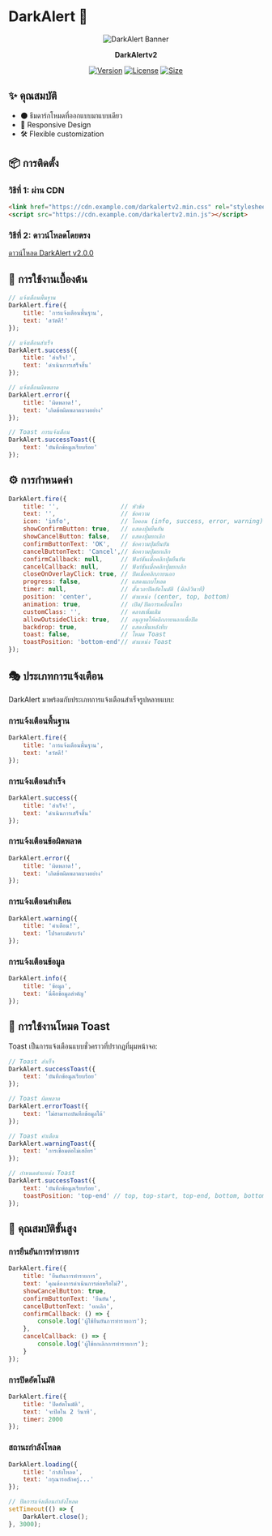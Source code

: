 # DarkAlert 🔔

<div align="center">
  
![DarkAlert Banner](https://via.placeholder.com/1200x300/1e1e1e/8B5CF6?text=DarkAlert)

**DarkAlertv2**

[![Version](https://img.shields.io/badge/version-2.0.0-8B5CF6.svg)](https://github.com/yourusername/darkalert)
[![License](https://img.shields.io/badge/license-MIT-6366F1.svg)](https://github.com/yourusername/darkalert/blob/main/LICENSE)
[![Size](https://img.shields.io/badge/size-13kb-4F46E5.svg)]()

</div>

## ✨ คุณสมบัติ

- 🌑 ธีมดาร์กโหมดที่ออกแบบมาแบบเดียว
- 📱 Responsive Design
- 🛠️ Flexible customization  

## 📦 การติดตั้ง

### วิธีที่ 1: ผ่าน CDN

```html
<link href="https://cdn.example.com/darkalertv2.min.css" rel="stylesheet">
<script src="https://cdn.example.com/darkalertv2.min.js"></script>
```

### วิธีที่ 2: ดาวน์โหลดโดยตรง

[ดาวน์โหลด DarkAlert v2.0.0](https://github.com/yourusername/darkalert/releases/latest)

## 🚀 การใช้งานเบื้องต้น

```javascript
// แจ้งเตือนพื้นฐาน
DarkAlert.fire({
    title: 'การแจ้งเตือนพื้นฐาน',
    text: 'สวัสดี!'
});

// แจ้งเตือนสำเร็จ
DarkAlert.success({
    title: 'สำเร็จ!',
    text: 'ดำเนินการเสร็จสิ้น'
});

// แจ้งเตือนผิดพลาด
DarkAlert.error({
    title: 'ผิดพลาด!',
    text: 'เกิดข้อผิดพลาดบางอย่าง'
});

// Toast การแจ้งเตือน
DarkAlert.successToast({
    text: 'บันทึกข้อมูลเรียบร้อย'
});
```

## ⚙️ การกำหนดค่า

```javascript
DarkAlert.fire({
    title: '',                 // หัวข้อ
    text: '',                  // ข้อความ
    icon: 'info',              // ไอคอน (info, success, error, warning)
    showConfirmButton: true,   // แสดงปุ่มยืนยัน
    showCancelButton: false,   // แสดงปุ่มยกเลิก
    confirmButtonText: 'OK',   // ข้อความปุ่มยืนยัน
    cancelButtonText: 'Cancel',// ข้อความปุ่มยกเลิก
    confirmCallback: null,     // ฟังก์ชันเมื่อคลิกปุ่มยืนยัน
    cancelCallback: null,      // ฟังก์ชันเมื่อคลิกปุ่มยกเลิก
    closeOnOverlayClick: true, // ปิดเมื่อคลิกภายนอก
    progress: false,           // แสดงแถบโหลด
    timer: null,               // ตั้งเวลาปิดอัตโนมัติ (มิลลิวินาที)
    position: 'center',        // ตำแหน่ง (center, top, bottom)
    animation: true,           // เปิด/ปิดการเคลื่อนไหว
    customClass: '',           // คลาสเพิ่มเติม
    allowOutsideClick: true,   // อนุญาตให้คลิกภายนอกเพื่อปิด
    backdrop: true,            // แสดงพื้นหลังทึบ
    toast: false,              // โหมด Toast
    toastPosition: 'bottom-end'// ตำแหน่ง Toast
});
```

## 🎭 ประเภทการแจ้งเตือน

DarkAlert มาพร้อมกับประเภทการแจ้งเตือนสำเร็จรูปหลายแบบ:

### การแจ้งเตือนพื้นฐาน

```javascript
DarkAlert.fire({
    title: 'การแจ้งเตือนพื้นฐาน',
    text: 'สวัสดี!'
});
```

### การแจ้งเตือนสำเร็จ

```javascript
DarkAlert.success({
    title: 'สำเร็จ!',
    text: 'ดำเนินการเสร็จสิ้น'
});
```

### การแจ้งเตือนข้อผิดพลาด

```javascript
DarkAlert.error({
    title: 'ผิดพลาด!',
    text: 'เกิดข้อผิดพลาดบางอย่าง'
});
```

### การแจ้งเตือนคำเตือน

```javascript
DarkAlert.warning({
    title: 'คำเตือน!',
    text: 'โปรดระมัดระวัง'
});
```

### การแจ้งเตือนข้อมูล

```javascript
DarkAlert.info({
    title: 'ข้อมูล',
    text: 'นี่คือข้อมูลสำคัญ'
});
```

## 🍞 การใช้งานโหมด Toast

Toast เป็นการแจ้งเตือนแบบชั่วคราวที่ปรากฏที่มุมหน้าจอ:

```javascript
// Toast สำเร็จ
DarkAlert.successToast({
    text: 'บันทึกข้อมูลเรียบร้อย'
});

// Toast ผิดพลาด
DarkAlert.errorToast({
    text: 'ไม่สามารถบันทึกข้อมูลได้'
});

// Toast คำเตือน
DarkAlert.warningToast({
    text: 'การเชื่อมต่อไม่เสถียร'
});

// กำหนดตำแหน่ง Toast
DarkAlert.successToast({
    text: 'บันทึกข้อมูลเรียบร้อย',
    toastPosition: 'top-end' // top, top-start, top-end, bottom, bottom-start, bottom-end
});
```

## 🌟 คุณสมบัติขั้นสูง

### การยืนยันการทำรายการ

```javascript
DarkAlert.fire({
    title: 'ยืนยันการทำรายการ',
    text: 'คุณต้องการดำเนินการต่อหรือไม่?',
    showCancelButton: true,
    confirmButtonText: 'ยืนยัน',
    cancelButtonText: 'ยกเลิก',
    confirmCallback: () => {
        console.log('ผู้ใช้ยืนยันการทำรายการ');
    },
    cancelCallback: () => {
        console.log('ผู้ใช้ยกเลิกการทำรายการ');
    }
});
```

### การปิดอัตโนมัติ

```javascript
DarkAlert.fire({
    title: 'ปิดอัตโนมัติ',
    text: 'จะปิดใน 2 วินาที',
    timer: 2000
});
```

### สถานะกำลังโหลด

```javascript
DarkAlert.loading({
    title: 'กำลังโหลด',
    text: 'กรุณารอสักครู่...'
});

// ปิดการแจ้งเตือนกำลังโหลด
setTimeout(() => {
    DarkAlert.close();
}, 3000);
```
